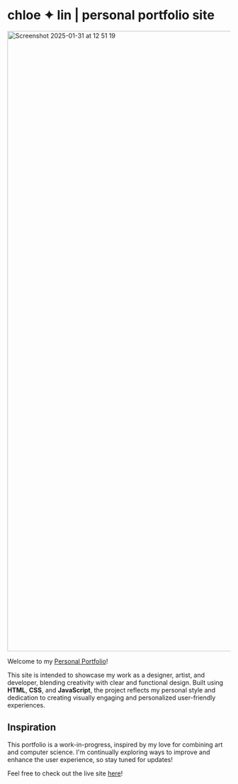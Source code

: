 # chloe ✦ lin | personal portfolio site
<img width="1400" alt="Screenshot 2025-01-31 at 12 51 19" src="https://github.com/user-attachments/assets/bfad8c46-5381-4151-850c-08da2bc7059e" />

Welcome to my [Personal Portfolio](https://kalaoe.github.io)!

This site is intended to showcase my work as a designer, artist, and developer, blending creativity with clear and functional design. Built using **HTML**, **CSS**, and **JavaScript**, the project reflects my personal style and dedication to creating visually engaging and personalized user-friendly experiences.

## Inspiration
This portfolio is a work-in-progress, inspired by my love for combining art and computer science. I'm continually exploring ways to improve and enhance the user experience, so stay tuned for updates!

Feel free to check out the live site [here](https://kalaoe.github.io)!
